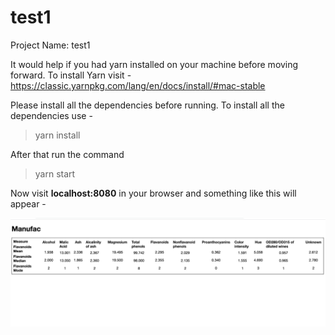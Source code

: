 # test1

Project Name: test1

It would help if you had yarn installed on your machine before moving forward. To install Yarn visit - https://classic.yarnpkg.com/lang/en/docs/install/#mac-stable

Please install all the dependencies before running.
To install all the dependencies use - 

> yarn install

After that run the command 

> yarn start

Now visit **localhost:8080** in your browser and something like this will appear - 

![table view](screenshots/shot1.png "Table-View")


